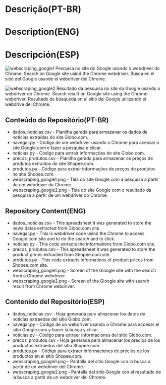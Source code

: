 # Descrição(PT-BR)
# Description(ENG)
# Descripción(ESP)
![webscraping_google1](https://github.com/wilmorales21/Scripts/assets/80546143/b97e4eca-0519-4b5b-81b8-514e2bdfaf84)
Pesquisa no site do Google usando o webdriver do Chrome. Search on Google site usind the Chrome webdriver. Busca en el sitio del Google usando el webdriver del Chrome.

![webscraping_google2](https://github.com/wilmorales21/Scripts/assets/80546143/22785a27-2c31-4d76-bc1d-3e7e02a62491)
Resultado da pesquisa no site do Google usando o webdriver do Chrome. Search result on Google site using the Chrome webdriver. Resultado de búsqueda en el sitio del Google utilizando el webdrive del Chrome. 

## Conteúdo do Repositório(PT-BR)
+ dados_noticias.csv - Planilha gerada para armazenar os dados de noticias extraidas do site Globo.com.  
+ navegar.py - Código de um webdriver usando o Chrome para acessar o site Google.com e fazer a pesquisa e clicar.
+ noticias.py - Código para extrair informações do site Globo.com.
+ precos_produtos.csv - Planilha gerada para armazenar os preços de produtos extraidos do site Shopee.com.
+ produtos.py - Código para extrair informações de preços de produtos no site Shopee.com.
+ webscraping_google1.png - Tela do site Google com a pesquisa a partir de um webdriver do Chrome.
+ webscraping_google2.png - Tela do site Google com o resultado da pesquisa a partir de um webdriver do Chrome.

## Repository Content(ENG)
+ dados_noticias.csv - This spreadsheet it was generated to store the news datas extracted from Globo.com site. 
+ navegar.py - This is webdriver code usind the Chrome to access Google.com site and to do the search and to click.  
+ noticias.py - This code extracts the informations from Globo.com site.
+ precos_produtos.csv - This spreadsheet it was generated to store the product prices extracted from Shopee.com site.
+ produtos.py - This code extracts informations of product prices from Shopee.com site.
+ webscraping_google1.png - Screen of the Gloogle site with the search from a Chrome webdriver.  
+ webscraping_google2.png - Screen of the Gloogle site with search result from Chrome webdriver.

## Contenido del Repositório(ESP)
+ dados_noticias.csv - Hoja generada para almacenar los datos de noticías extraedas del sitio Globo.com.
+ navegar.py - Código de un webdriver usando o Chrome para accesar el sitio Google.com y hacer la busca y clicar.
+ noticias.py - Código para extraer informaciones del sitio Globo.com.
+ precos_produtos.csv - Hoja generada para almacenar los precios de los productos extraedos del sitio Shopee.com.
+ produtos.py - Código para extraer informaciones de precios de los productos en el sitio Shopee.com.
+ webscraping_google1.png - Pantalla del sitio Google con la busca a partir de un webdriver del Chrome.
+ webscraping_google2.png - Pantalla del sitio Google con el resultado de la busca a partir de un webdriver del Chrome. 
